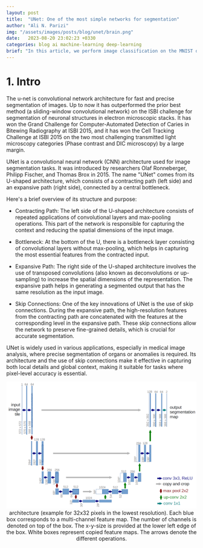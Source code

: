 ```yaml
---
layout: post
title:  "UNet: One of the most simple networks for segmentation"
author: "Ali N. Parizi"
img: "/assets/images/posts/blog/unet/brain.png"
date:   2023-08-20 23:02:23 +0330
categories: blog ai machine-learning deep-learning
brief: "In this article, we perform image classification on the MNIST dataset with custom implemented LeNet-5 neural network architecture."
---
```

# 1. Intro
The u-net is convolutional network architecture for fast and precise segmentation of images. Up to now it has outperformed the prior best method (a sliding-window convolutional network) on the ISBI challenge for segmentation of neuronal structures in electron microscopic stacks. It has won the Grand Challenge for Computer-Automated Detection of Caries in Bitewing Radiography at ISBI 2015, and it has won the Cell Tracking Challenge at ISBI 2015 on the two most challenging transmitted light microscopy categories (Phase contrast and DIC microscopy) by a large margin.

UNet is a convolutional neural network (CNN) architecture used for image segmentation tasks. It was introduced by researchers Olaf Ronneberger, Philipp Fischer, and Thomas Brox in 2015. The name "UNet" comes from its U-shaped architecture, which consists of a contracting path (left side) and an expansive path (right side), connected by a central bottleneck.

Here's a brief overview of its structure and purpose:

- Contracting Path: The left side of the U-shaped architecture consists of repeated applications of convolutional layers and max-pooling operations. This part of the network is responsible for capturing the context and reducing the spatial dimensions of the input image.

- Bottleneck: At the bottom of the U, there is a bottleneck layer consisting of convolutional layers without max-pooling, which helps in capturing the most essential features from the contracted input.

- Expansive Path: The right side of the U-shaped architecture involves the use of transposed convolutions (also known as deconvolutions or up-sampling) to increase the spatial dimensions of the representation. The expansive path helps in generating a segmented output that has the same resolution as the input image.

- Skip Connections: One of the key innovations of UNet is the use of skip connections. During the expansive path, the high-resolution features from the contracting path are concatenated with the features at the corresponding level in the expansive path. These skip connections allow the network to preserve fine-grained details, which is crucial for accurate segmentation.

UNet is widely used in various applications, especially in medical image analysis, where precise segmentation of organs or anomalies is required. Its architecture and the use of skip connections make it effective in capturing both local details and global context, making it suitable for tasks where pixel-level accuracy is essential.

<p align="center">
    <img src="/assets/images/posts/blog/unet/arch.png">
    <br>
    <span>architecture (example for 32x32 pixels in the lowest resolution). Each blue box corresponds to a multi-channel feature map. The number of channels is denoted on top of the box. The x-y-size is provided at the lower left edge of the box. White boxes represent copied feature maps. The arrows denote the different operations.</span>
</p>


